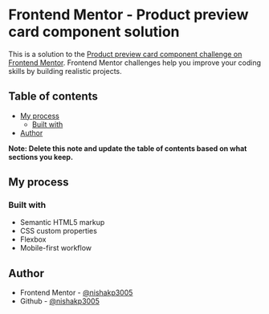 # Frontend Mentor - Product preview card component solution

This is a solution to the [Product preview card component challenge on Frontend Mentor](https://www.frontendmentor.io/challenges/product-preview-card-component-GO7UmttRfa). Frontend Mentor challenges help you improve your coding skills by building realistic projects. 

## Table of contents

- [My process](#my-process)
  - [Built with](#built-with)
- [Author](#author)

**Note: Delete this note and update the table of contents based on what sections you keep.**

## My process

### Built with

- Semantic HTML5 markup
- CSS custom properties
- Flexbox
- Mobile-first workflow

## Author

- Frontend Mentor - [@nishakp3005](https://www.frontendmentor.io/profile/nishakp3005)
- Github - [@nishakp3005](https://github.com/nishakp3005)
